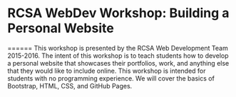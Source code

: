 # RCSA WebDev Workshop: Building a Personal Website
======
This workshop is presented by the RCSA Web Development Team 2015-2016. The intent of this workshop is to teach students how to develop a personal website that showcases their portfolios, work, and anything else that they would like to include online. This workshop is intended for students with no programming experience. We will cover the basics of Bootstrap, HTML, CSS, and GitHub Pages.
